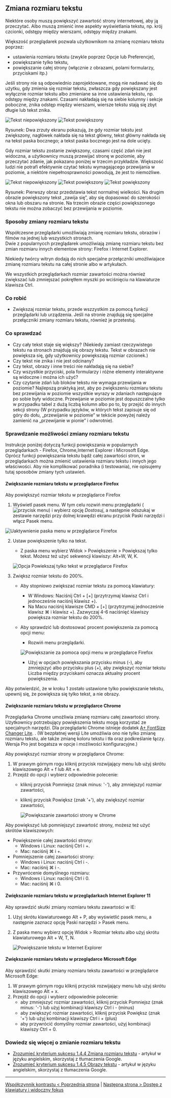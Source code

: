 ## Zmiana rozmiaru tekstu

Niektóre osoby muszą powiększyć zawartość strony internetowej, aby ją przeczytać. Albo muszą zmienić inne aspekty wyświetlania tekstu, np. krój czcionki, odstępy między wierszami, odstępy między znakami.

Większość przeglądarek pozwala użytkownikom na zmianę rozmiaru tekstu poprzez:
-	ustawienia rozmiaru tekstu (zwykle poprzez Opcje lub Preferencje),
-	powiększanie tylko tekstu,
-	powiększanie całej strony (włącznie z obrazami, polami formularzy, przyciskami itp.)

Jeśli strony nie są odpowiednio zaprojektowane, mogą nie nadawać się do użytku, gdy zmienia się rozmiar tekstu, zwłaszcza gdy 
powiększany jest wyłącznie rozmiar tekstu albo zmieniane sa inne ustawienia tekstu, np. odstępy między znakami. Czasami nakładają się na siebie kolumny i sekcje poboczne, znika odstęp między wierszami, wiersze tekstu stają się zbyt długie lub tekst znika.

![Tekst niepowiększony](/img/05_p_powieksz1.png) ![Tekst powiększony](/img/05_p_powieksz2.png) 

Rysunek: Dwa zrzuty ekranu pokazują, że gdy rozmiar tekstu jest zwiększony, nagłówek nakłada się na tekst główny, tekst główny nakłada się na tekst paska bocznego; a tekst paska bocznego jest na dole ucięty.

Gdy rozmiar tekstu zostanie zwiększony, czasami część zdań nie jest widoczna, a użytkownicy muszą przewijać stronę w poziomie, aby przeczytać zdanie, jak pokazano poniżej w trzecim przykładzie. Większość ludzi nie potrafi efektywnie czytać tekstu wymagającego przewijania w poziomie, a niektóre niepełnosprawności powodują, że jest to niemożliwe.

![Tekst niepowiększony](/img/05_p_powieksz31.png) ![Tekst powiększony](/img/05_p_powieksz41.png) 
![Tekst powiększony](/img/05_p_powiększ51.png)  

Rysunek: Pierwszy obraz przedstawia tekst normalnej wielkości. Na drugim obrazie powiększony tekst „zawija się”, aby się dopasować do szerokości okna lub obszaru na stronie. Na trzecim obrazie części powiększonego tekstu nie można zobaczyć bez przewijania w poziomie.

### Sposoby zmiany rozmiaru tekstu 
Współczesne przeglądarki umożliwiają zmianę rozmiaru tekstu, obrazów i filmów na jednej lub wszystkich stronach.  
Dwie z popularnycch przeglądarek umożliwiają zmianę rozmiaru tekstu bez zmian rozmiaru innych elementow strony: Firefox i Internet Explorer.

Niekiedy twórcy witryn dodają do nich specjalne przełączniki umożliwiajace zmianę rozmiaru tekstu na całej stronie albo w artykułach. 

We wszystkich przeglądarkach rozmiar zawartości można również zwiększać lub zmniejszać pokrętłem myszki po wciśnięciu na klawiaturze klawisza Ctrl.     

### Co robić
-	Zwiększaj rozmiar tekstu, przede wszzystkim za pomocą funkcji przeglądarki lub urządzenia. Jeśli na stronie znajdują się specjalne przełączniki zmiany rozmiaru tekstu, również je przetestuj.

### Co sprawdzać
-	Czy cały tekst staje się większy? (Niekiedy zamiast rzeczywistego tekstu na stronach znajdują się obrazy tekstu. Tekst w obrazach nie powiększa się, gdy użytkownicy powiększają rozmiar czcionek.)
-	Czy tekst nie znika i nie jest odcinany?
-	Czy tekst, obrazy i inne treści nie nakładają się na siebie?
-	Czy wszystkie przyciski, pola formularzy i różne elementy interaktywne są widoczne i można ich użyć?
-	Czy czytanie zdań lub bloków tekstu nie wymaga przewijania w poziomie? Najlepszą praktyką jest, aby po zwiększeniu rozmiaru tekstu bez przewijania w poziomie wszystkie wyrazy w zdaniach następujące po sobie były widoczne. Przewijanie w poziomie jest dopuszczalne tylko w przypadku tabel z dużą liczbą kolumn albo po to, by przejść do innych sekcji strony  (W przypadku języków, w których tekst zapisuje się od góry do dołu, „przewijanie w poziomie” w tekście powyżej należy zamienić na  „przewijanie w pionie” i odwrotnie).

### Sprawdzanie możliwości zmiany rozmiaru tekstu
Instrukcje poniżej dotyczą funkcji powiększania w popularnych przeglądarkach - Firefox, Chrome,Internet Explorer i Microsoft Edge. Oprócz funkcji powiększania tekstu bądź całej zawartości stron, w przeglądarkach można zmienić ustawienia rozmiaru tekstu i innych jego właściwości. Aby nie komplikować poradnika (i testowania), nie opisujemy tutaj sposobów zmiany tych ustawień.
 
#### Zwiększanie rozmiaru tekstu w przeglądarce Firefox 
Aby powiększyć rozmiar tekstu w przeglądarce Firefox
1. Wyświetl pasek menu. W tym celu rozwiń menu przeglądarki (![przycisk menu](/img/05_P_firefox-menu.png)) i wybierz opcję *Dostosuj*, a następnie odszukaj w zestawie narzędzi przy dolnej krawędzi ekranu przycisk Paski narzędzi i włącz Pasek menu.

![Uaktywnienie paska menu w przeglądarce Firrefox](/img/05_P_firefox-pasek-menu.png)
    
2. Ustaw powiększenie tylko na tekst.
   - Z paska menu wybierz Widok > Powiększenie > Powiększaj tylko tekst. Możesz też użyć sekwencji klawiszy: Alt+W, W, K.

    ![Opcja Powiekszaj tylko tekst w przeglądarce Firefox](/img/05_P_firefox-ustaw-powiekszenie-tekstu.png)
 
3. Zwiększ rozmiar tekstu do 200%.
   - Aby stopniowo zwiększać rozmiar tekstu za pomocą klawiatury:
     - W Windows: Naciśnij Ctrl + [+] (przytrzymaj klawisz Ctrl i jednocześnie naciśnij klawisz +).
     - Na Macu naciśnij klawisze CMD + [+] (przytrzymaj jednocześnie klawisz ⌘ i klawisz +). Zazwyczaj 4-6 naciśnięć klawiszy powiększa rozmiar tekstu do 200%.
   - Aby sprawdzić lub dostosować procent powiększenia za pomocą opcji menu:
     - Rozwiń menu przeglądarki.
	 
	 ![Powiększanie za pomoca opcji menu w przeglądarce Firefox](/img/05_P_firefox-opcje-powiekszanie.png)
 
     - Użyj w opcjach powiększania przycisku minus (-), aby zmniejszyć albo przycisku plus (+), aby zwiększyć rozmiar tekstu Liczba między przyciskami oznacza aktualny procent powiększenia.

Aby potwierdzić, że w kroku 1 zostało ustawione tylko powiększanie tekstu, upewnij się, że powiększa się tylko tekst, a nie obrazy.

 
#### Zwiększanie rozmiaru tekstu w przeglądarce Chrome 
Przeglądarka Chrome umożliwia zmianę rozmiaru całej zawartości strony. Użytkownicy potrzebujący powiększenia tekstu mogą korzystać ze specjalnych narzędzi. Dla przeglądarki Chrome istnieje dodatek [A+ FontSize Changer Lite](https://chrome.google.com/webstore/detail/a%20-fontsize-changer-lite/ckihgechpahhpompcinglebkgcdgpkil). . (W bezpłatnej wersji Lite umożliwia ono nie tylko zmianę rozmiaru tekstu, ale także zmianę koloru tekstu i tła oraz podkreślanie łączy. Wersja Pro jest bogatsza w opcje i możliwości konfiguracyjne.)

Aby powiększyć rozmiar strony w przeglądarce Chrome: 

1. W prawym górnym rogu kliknij przycisk rozwijający menu lub użyj skrótu klawiszowego Alt + f lub Alt + e.
2. Przejdź do opcji i wybierz odpowiednie polecenie:
   - kliknij przycisk Pomniejsz (znak minus: '-'), aby zmniejszyć rozmiar zawartości,
   - kliknij przycisk Powiększ (znak '+'), aby zwiększyć rozmiar zawartości,

	 ![Powiększanie zawartości strony w Chrome](/img/05_P_ie-powieksz-tekst.png)
	 
Aby powiększyć lub pomniejszyć zawartość strony, możesz też użyć skrótów klawiszowych:

-  Powiększenie całej zawartości strony:
   - Windows i Linux: naciśnij Ctrl i +.
   - Mac: naciśnij ⌘ i +.
-  Pomniejszenie całej zawartości strony:
   - Windows i Linux: naciśnij Ctrl i -.
   - Mac: naciśnij ⌘ i -.
-  Przywrócenie domyślnego rozmiaru:   
   - Windows i Linux: naciśnij Ctrl i 0.
   - Mac: naciśnij ⌘ i 0.

#### Zwiększanie rozmiaru tekstu w przeglądarkach Internet Explorer 11

Aby sprawdzić skutki zmiany rozmiaru tekstu zawartości w IE:

1. Użyj skrótu klawiaturowego Alt + P, aby wyświetlić pasek menu, a następnie zaznacz opcję Paski narzędzi > Pasek menu. 
2. Z paska menu wybierz opcję Widok > Rozmiar tekstu albo użyj skrótu klawiaturowego Alt + W, T, N.

	 ![Powiększanie tekstu w Internet Explorer](/img/05_P_ie-powieksz-tekst.png)

#### Zwiększanie rozmiaru tekstu w przeglądarce Microsoft Edge 
Aby sprawdzić skutki zmiany rozmiaru tekstu zawartości w przeglądarce Microsoft Edge:

1. W prawym górnym rogu kliknij przycisk rozwijający menu lub użyj skrótu klawiszowego Alt + x.
2. Przejdź do opcji i wybierz odpowiednie polecenie:
   - aby zmniejszyć rozmiar zawartości, kliknij przycisk Pomniejsz (znak minus: '-') lub użyj kombinacji klawiszy  Ctrl i  - (minus)
   - aby zwiększyć rozmiar zawartości, kliknij przycisk Powiększ (znak '+') lub użyj kombinacji klawiszy Ctrl i + (plus)
   - aby przywrócić domyślny rozmiar zawartości, użyj kombinacji klawiszy Ctrl + 0.

 
### Dowiedz się więcej o zmianie rozmiaru tekstu 
-	[Zrozumieć kryterium sukcesu 1.4.4 Zmiana rozmiaru tekstu](https://www.w3.org/WAI/WCAG21/Understanding/resize-text.html)  - artykuł w języku angielskim, skorzystaj z tłumaczenia Google.
-	[Zrozumieć kryterium sukcesu 1.4.5 Obrazy tekstu](https://www.w3.org/WAI/WCAG21/Understanding/images-of-text.html)  - artykuł w języku angielskim, skorzystaj z tłumaczenia Google.



-------------------------------------
[Współczynnik kontrastu &lt; Poprzednia strona](testy/04_P_wspolczynnik_kontrastu.md) | [Następna strona &gt; Dostęp z klawiatury i widoczny fokus](06_P_klawiatura.md)
